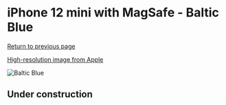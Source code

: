 # iPhone 12 mini with MagSafe - Baltic Blue

[Return to previous page](/iphone_12)

[High-resolution image from Apple](https://store.storeimages.cdn-apple.com/8756/as-images.apple.com/is/MHMQ3?wid=4500&hei=4500&fmt=png)

<div style="width: 500px"><img src="/almost_uncompressed/MHMQ3.webp" alt="Baltic Blue"></div>

## Under construction
